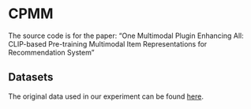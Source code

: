# CPMM

The source code is for the paper: “One Multimodal Plugin Enhancing All: CLIP-based Pre-training
Multimodal Item Representations for Recommendation System” 

## Datasets

The original data used in our experiment can be found [here](https://cseweb.ucsd.edu/~jmcauley/datasets/amazon/links.html).
